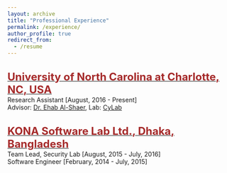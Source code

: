 ```yaml
---
layout: archive
title: "Professional Experience"
permalink: /experience/
author_profile: true
redirect_from:
  - /resume
---
```

<br/>
    <span style="color:black; font-size:17px"><b><a href="http://www.ucla.edu/" target="_blank"><font color="brown" size="5">University of North Carolina at Charlotte, NC, USA</font></a></b></span><br/>
    Research Assistant [August, 2016 - Present]<br/>
    Advisor: <a href="https://engineering.cmu.edu/directory/bios/al-shaer-ehab.html" target="_blank">Dr. Ehab Al-Shaer</a>, Lab: <a href="https://www.cylab.cmu.edu/index.html" target="_blank">CyLab</a> <br/>
<br/>
    
  <span style="color:black; font-size:17px"><b><a href="https://konasl.com/" target="_blank"><font color="brown" size="5">KONA Software Lab Ltd., Dhaka, Bangladesh</font></a></b></span><br/>
    Team Lead, Security Lab [August, 2015 - July, 2016]<br/>
    Software Engineer [February, 2014 - July, 2015]<br/>
<br/>
    
    
